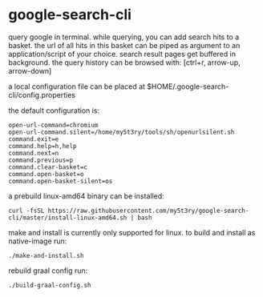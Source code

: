 # google-search-cli

query google in terminal. while querying, you can add search hits to a basket.
the url of all hits in this basket can be piped as argument to an application/script of your choice. search result pages get buffered in background. the query history can be browsed with: [ctrl+r, arrow-up, arrow-down] 

a local configuration file can be placed at $HOME/.google-search-cli/config.properties

the default configuration is:
```
open-url-command=chromium
open-url-command.silent=/home/my5t3ry/tools/sh/openurlsilent.sh
command.exit=e
command.help=h,help
command.next=n
command.previous=p
command.clear-basket=c
command.open-basket=o
command.open-basket-silent=os
```      

a prebuild linux-amd64 binary can be installed:
```
curl -fsSL https://raw.githubusercontent.com/my5t3ry/google-search-cli/master/install-linux-amd64.sh | bash
```                    

make and install is currently only supported for linux. to build and install as native-image run:
```
./make-and-install.sh
```

rebuild graal config run:
```
./build-graal-config.sh
```                              






